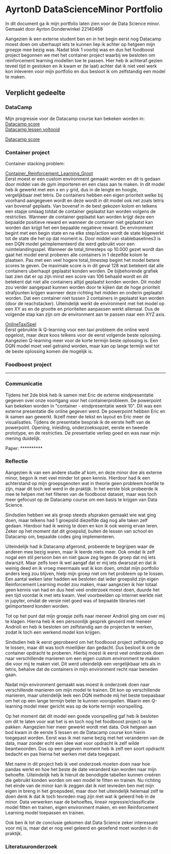 <h1>AyrtonD DataScienceMinor Portfolio</h1>

In dit document ga ik mijn portfolio laten zien voor de Data Science minor.
Gemaakt door Ayrton Donderwinkel 22140468

Aangezien ik een externe student ben en in het begin eerst nog Datacamp moest doen om uberhaupt iets te kunnen liep ik achter op hetgeen mijn groepje mee bezig was.
Nadat blok 1 voorbij was en dus het foodboost project begonnen we met het container project waarbij we besloten om reinforcement learning modellen toe te passen.
Hier heb ik achteraf gezien teveel tijd in gestoken en ik kwam er (te laat) achter dat ik niet veel werk kon inleveren voor mijn portfolio en dus besloot ik om zelfstandig een model te maken.

<h2>Verplicht gedeelte</h2>

<h3>DataCamp</h3>

Mijn progressie voor de Datacamp course kan bekeken worden in: <br>
<a href="https://github.com/Ayrton1201/AyrtonD/blob/main/Datacamp%20score.png">Datacamp score</a><br>
<a href="https://github.com/Ayrton1201/AyrtonD/blob/main/Datacamp%20lessen%20voltooid.png">Datacamp lessen voltooid</a>

<a href="">Datacamp score</a>

<h3>Container project</h3>

Container stacking problem:

<a href="https://github.com/Ayrton1201/AyrtonD/blob/main/Ayrton_container_RLmodel_GrootVeld.ipynb">Container_Reinforcement_Learning_Groot</a><br>
Eerst moest er een custom environment gemaakt worden en dit is gedaan door middel van de gym importeren en een class aan te maken.
In dit model heb ik gewerkt met een x en y grid, dus in de lengte en hoogte, vergelijkbaar met tetris. De containers hebben een eigen prioriteit welke bij voorhand aangegeven wordt en deze wordt in dit model ook net zoals tetris van bovenaf geplaats. Van bovenaf in de best gekozen kolom en telkens een stapje omlaag totdat de container geplaatst kan worden volgens de restricties. 
Wanneer de container geplaatst kan worden krijgt deze een bepaalde positieve reward en wanneer de container niet geplaatst kan worden dan krijgt het een bepaalde negatieve reward.
De environment begint met een begin state en na elke step/action wordt de state bijgewerkt tot de state die het op dat moment is.
Door middel van stablebaselines3 is een DQN model geïmplementeerd die werd gebruikt voor een ruimtelandingsspel.
Wanneer de total_timesteps op 10.000 gezet wordt dan gaat het model eerst proberen alle containers in 1 dezelfde kolom te plaatsen. Pas met een veel hogere total_timestep begint het model betere scores te geven. De maximale score is in dit geval 128 wat betekent dat alle containers uberhaupt geplaatst konden worden.
De bijbehorende grafiek laat zien dat er op zijn minst een score van 106 behaald wordt en dit betekent dat niet alle containers altijd geplaatst konden worden.
Dit model zou verder aangepast kunnen worden door te kijken dat de hoge prioriteit strafpunten krijgen wanneer deze richting het midden en onderin geplaatst worden. Dat een container niet tussen 2 containers in geplaatst kan worden (door de reachstacker). 
Uiteindelijk werkt de environment met het model op een XY as en de grootte en prioriteiten aanpassen werkt allemaal. Dus de volgende stap kan zijn om de environment aan te passen naar een XYZ axis.

<a href="https://github.com/Ayrton1201/AyrtonD/blob/main/Ayrton_Onlinegame_Taxi.ipynb">OnlineTaxiSpel</a><br>
Eerst gebruikte ik Q-learning voor een taxi probleem die online werd opgelost, maar deze koos telkens voor de eerst volgende beste oplossing. Aangezien Q-learning meer voor de korte termijn beste oplossing is. Een DQN model moet veel getraind worden, maar kan op lange termijn wel tot de beste oplossing komen die mogelijk is.



<h3>Foodboost project</h3>

******

<h3>Communicatie</h3>

Tijdens het 2de blok heb ik samen met Eric de externe eindpresentatie gegeven over onze voortgang voor het containerprobleem.
De powerpoint kan bekeken worden in "container - eindpresentatie week 10".
Dit was een externe presentatie die online gegeven werd. De powerpoint hebben Eric en ik samen aan gewerkt. Ikzelf meer de tekst en layout en Eric meer de visualisaties.
Tijdens de presentatie besprak ik de eerste helft van de powerpoint. Opening, inleiding, onderzoeksopzet, eerste en tweede prototype, en de restricties.
De presentatie verliep goed en was naar mijn mening duidelijk.

Paper: **********


<h3>Reflectie</h3>

Aangezien ik van een andere studie af kom, en deze minor doe als externe minor, begon ik met veel minder tot geen kennis. Hierdoor had ik een achterstand op mijn groepsgenoten wat in theorie geen probleem hoefde te zijn, maar dit toch wel werd in de praktijk. In het eerste blok probeerde ik mee te helpen met het filteren van de foodboost dataset, maar was toch meer gefocust op de Datacamp course om een basis te krijgen van Data Science.

Sindsdien hebben we als groep steeds afspraken gemaakt wie wat ging doen, maar telkens had 1 groepslid diezelfde dag nog alle taken zelf gedaan. Hierdoor had ik weinig te doen en kon ik ook weinig ervan leren. Zeker op het moment dat dit groepslid, buiten de lessen van school en Datacamp om, bepaalde codes ging implementeren.

Uiteindelijk had ik Datacamp afgerond, probeerde te begrijpen waar de anderen mee bezig waren, maar ik leerde niets meer. Ook omdat ik zelf nogal een stil persoon ben en niet gauw zeg tegen de groep dat mij iets dwarszit. Maar zelfs toen ik wel aangaf dat er mij iets dwarszat en dat ik weinig deed en ik vroeg meermaals wat ik kon doen, omdat mijn portfolio anders leeg zou blijven, hielp mijn groep niet om het probleem op te lossen. Een aantal weken later hadden we besloten dat ieder groepslid zijn eigen Reinforcement Learning model zou maken, maar aangezien ik hier totaal geen kennis van had en dus heel veel onderzoek moest doen, duurde het een tijd voordat ik met iets kwam. Veel voorbeelden op internet werkte niet in jupyter, omdat de versie niet goed was of bepaalde libraries niet geïmporteerd konden worden.

Tot op het punt dat mijn groepje zelfs naar meneer Andrioli ging om over mij te klagen. Hierna heb ik een persoonlijk gesprek gevoerd met meneer Andrioli en heb ik besloten om zelfstandig aan de projecten te werken, zodat ik toch een werkend model kon krijgen.

Sindsdien heb ik eerst geprobeerd om het foodboost project zelfstandig op te lossen, maar dit was toch moeilijker dan gedacht. Dus besloot ik om de container opdracht te proberen. Hierbij moest ik eerst veel onderzoek doen naar verschillende manieren om een eigen custom environment te maken die voor mij te maken viel. Dit werd uiteindelijk een vergelijkbaar iets als in tetris, behalve dat de containers in mijn environment recht naar beneden gaan.

Nadat mijn environment gemaakt was moest ik onderzoek doen naar verschillende manieren om mijn model te trainen. Dit kon op verschillende manieren, maar uiteindelijk leek een DQN methode mij het beste toepasbaar om het op een lange termijn beter te kunnen voorspellen. Waarin een Q-learning model meer gericht was op de korte termijn voorspelling.

Op het moment dat dit model een goede voorspelling gaf heb ik besloten om dit te laten voor wat het is en toch nog het foodboost project op te pakken. Aangezien hier meer gewerkt wordt met data. Ook hetgeen aan bod kwam in de eerste 5 lessen en de Datacamp course kon hierin toegepast worden. Eerst was ik met name bezig met het veranderen van de data, maar zonder echt een idee wat voor opdracht ik zelf wilde beantwoorden. Dus op een gegeven moment heb ik zelf een soort opdracht bedacht en pas hierna het werken met data toegepast.

Met name in dit project heb ik veel onderzoek moeten doen naar hoe pandas werkt en hoe het beste de date veranderd kan worden naar mijn behoefte. Uiteindelijk heb ik hieruit de benodigde tabellen kunnen creëren die gebruikt konden worden om een model te fitten en trainen.
Nu richting het einde van de minor kan ik zeggen dat ik niet tevreden ben met mijn eigen in breng in het groepsdeel, maar door het uiteindelijk helemaal zelf te doen denk ik dat ik toch tevreden mag zijn met wat ik geleerd heb in de minor.
Data verwerken naar de behoeftes, lineair regressie/classificatie model fitten en trainen, eigen environment maken, en een Reinforcement Learning model toepassen en trainen.

Ook ben ik tot de conclusie gekomen dat Data Science zeker interessant voor mij is, maar dat er nog veel geleerd en geoefend moet worden in de praktijk.


<h3>Literatuuronderzoek</h3>
